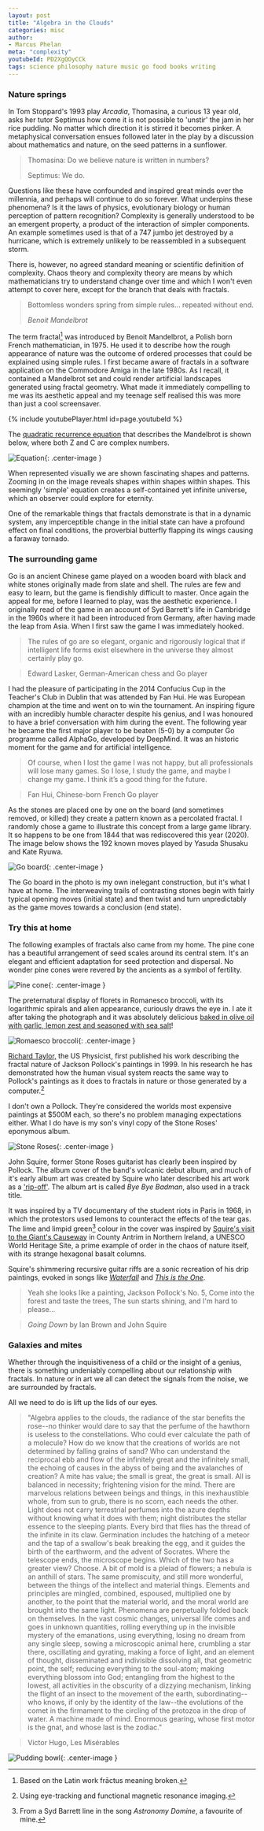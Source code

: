 ```yaml
---
layout: post
title: "Algebra in the Clouds"
categories: misc
author:
- Marcus Phelan
meta: "complexity"
youtubeId: PD2XgQOyCCk
tags: science philosophy nature music go food books writing
---
```


### Nature springs
In Tom Stoppard's 1993 play _Arcadia_, Thomasina, a curious 13 year old, asks her tutor Septimus how come it is not possible to 'unstir' the jam in her rice pudding. No matter which direction it is stirred it becomes pinker. A metaphysical conversation ensues followed later in the play by a discussion about mathematics and nature, on the seed patterns in a sunflower. 

> Thomasina: Do we believe nature is written in numbers? 
> 
> Septimus: We do. 

Questions like these have confounded and inspired great minds over the millennia, and perhaps will continue to do so forever. What underpins these phenomena? Is it the laws of physics, evolutionary biology or human perception of pattern recognition? Complexity is generally understood to be an emergent property, a product of the interaction of simpler components. An example sometimes used is that of a 747 jumbo jet destroyed by a hurricane, which is extremely unlikely to be reassembled in a subsequent storm. 

There is, however, no agreed standard meaning or scientific definition of complexity. Chaos theory and complexity theory are means by which mathematicians try to understand change over time and which I won't even attempt to cover here, except for the branch that deals with fractals.  

> Bottomless wonders spring from simple rules… repeated without end.
> 
> _Benoit Mandelbrot_

The term fractal[^1] was introduced by Benoit Mandelbrot, a Polish born French mathematician, in 1975.  He used it to describe how the rough appearance of nature was the outcome of ordered processes that could be explained using simple rules. I first became aware of fractals in a software application on the Commodore Amiga in the late 1980s. As I recall, it contained a Mandelbrot set and could render artificial landscapes generated using fractal geometry. What made it immediately compelling to me was its aesthetic appeal and my teenage self realised this was more than just a cool screensaver.

[^1]: Based on the Latin work frāctus meaning broken.

{% include youtubePlayer.html id=page.youtubeId %}


The [quadratic recurrence equation](https://mathworld.wolfram.com/MandelbrotSet.html) that describes the Mandelbrot is shown below, where both Z and C are complex numbers.

![Equation](/assets/images/eqn.gif){: .center-image }

When represented visually we are shown fascinating shapes and patterns. Zooming in on the image reveals shapes within shapes within shapes. This seemingly 'simple' equation creates a self-contained yet infinite universe, which an observer could explore for eternity. 

One of the remarkable things that fractals demonstrate is that in a dynamic system, any imperceptible change in the initial state can have a profound effect on final conditions, the proverbial butterfly flapping its wings causing a faraway tornado.


### The surrounding game 
Go is an ancient Chinese game played on a wooden board with black and white stones originally made from slate and shell. The rules are few and easy to learn, but the game is fiendishly difficult to master. Once again the appeal for me, before I learned to play, was the aesthetic experience. I originally read of the game in an account of Syd Barrett's life in Cambridge in the 1960s where it had been introduced from Germany, after having made the leap from Asia. When I first saw the game I was immediately hooked.

> The rules of go are so elegant, organic and rigorously logical that if intelligent life forms exist elsewhere in the universe they almost certainly play go.

>  Edward Lasker, German-American chess and Go player

I had the pleasure of participating in the 2014 Confucius Cup in the Teacher's Club in Dublin that was attended by Fan Hui. He was European champion at the time and went on to win the tournament. An inspiring figure with an incredibly humble character despite his genius, and I was honoured to have a brief conversation with him during the event. The following year he became the first major player to be beaten (5-0) by a computer Go programme called AlphaGo, developed by DeepMind. It was an historic moment for the game and for artificial intelligence.

> Of course, when I lost the game I was not happy, but all professionals will lose many games. So I lose, I study the game, and maybe I change my game. I think it’s a good thing for the future.

>  Fan Hui, Chinese-born French Go player 

As the stones are placed one by one on the board (and sometimes removed, or killed) they create a pattern known as a percolated fractal. I randomly chose a game to illustrate this concept from a large game library. It so happens to be one from 1844 that was rediscovered this year (2020). The image below shows the 192 known moves played by Yasuda Shusaku and Kate Ryuwa.

![Go board](/assets/images/goban.png){: .center-image }

The Go board in the photo is my own inelegant construction, but it's what I have at home. The interweaving trails of contrasting stones begin with fairly typical opening moves (initial state) and then twist and turn unpredictably as the game moves towards a conclusion (end state).


### Try this at home 
The following examples of fractals also came from my home. The pine cone has a beautiful arrangement of seed scales around its central stem. It's an elegant and efficient adaptation for seed protection and dispersal. No wonder pine cones were revered by the ancients as a symbol of fertility.

![Pine cone](/assets/images/cone.png){: .center-image }

The preternatural display of florets in Romanesco broccoli, with its logarithmic spirals and alien appearance, curiously draws the eye in. I ate it after taking the photograph and it was absolutely delicious [baked in olive oil with garlic, lemon zest and seasoned with sea salt](https://itsavegworldafterall.com/garlic-and-lemon-roasted-romanesco-cauliflower/)!

![Romaesco broccoli](/assets/images/romanesco.png){: .center-image }


[Richard Taylor,](https://blogs.uoregon.edu/richardtaylor/2016/02/08/fractal-analysis-of-jackson-pollocks-poured-paintings/) the US Physicist, first published his work describing the fractal nature of Jackson Pollock's paintings in 1999. In his research he has demonstrated how the human visual system reacts the same way to Pollock's paintings as it does to fractals in nature or those generated by a computer.[^2] 

I don't own a Pollock. They're considered the worlds most expensive paintings at $500M each, so there's no problem managing expectations either. What I do have is my son's vinyl copy of the Stone Roses' eponymous album. 

![Stone Roses](/assets/images/roses.png){: .center-image }


John Squire, former Stone Roses guitarist has clearly been inspired by Pollock. The album cover of the band's volcanic debut album, and much of it's early album art was created by Squire who later described his art work as a ['rip-off'](https://www.theguardian.com/music/2004/may/13/stone-roses-john-squire-art). The album art is called _Bye Bye Badman_, also used in a track title. 

It was inspired by a TV documentary of the student riots in Paris in 1968, in which the protestors used lemons to counteract the effects of the tear gas.  The lime and limpid green[^3] colour in the cover was inspired by [Squire's visit to the Giant's Causeway](https://www.radiox.co.uk/artists/stone-roses/secret-behind-the-stone-roses-debut-album-cover/) in County Antrim in Northern Ireland, a UNESCO World Heritage Site, a prime example of order in the chaos of nature itself, with its strange hexagonal basalt columns.

Squire's shimmering recursive guitar riffs are a sonic recreation of his drip paintings, evoked in songs like [_Waterfall_](https://open.spotify.com/track/4CWgqHRJjDLd2PCedMz8eY?si=L3S8Bzt1TwKvWDig6-Z-BQ) and [_This is the One_](https://open.spotify.com/track/433EQGQOsQjWvD5eImXkHf?si=w8Gd9o0aSqyh05c6UN2aJA). 	

> Yeah she looks like a painting,
> Jackson Pollock's No. 5,
> Come into the forest and taste the trees,
> The sun starts shining, and I'm hard to please...

> *Going Down* by Ian Brown and John Squire

[^2]: Using eye-tracking and functional magnetic resonance imaging.

[^3]: From a Syd Barrett line in the song _Astronomy Domine_, a favourite of mine.


### Galaxies and mites
Whether through the inquisitiveness of a child or the insight of a genius, there is something undeniably compelling about our relationship with fractals. In nature or in art we all can detect the signals from the noise, we are surrounded by fractals. 

All we need to do is lift up the lids of our eyes.

> "Algebra applies to the clouds, the radiance of the star benefits the rose--no thinker would dare to say that the perfume of the hawthorn is useless to the constellations. Who could ever calculate the path of a molecule? How do we know that the creations of worlds are not determined by falling grains of sand? Who can understand the reciprocal ebb and flow of the infinitely great and the infinitely small, the echoing of causes in the abyss of being and the avalanches of creation? A mite has value; the small is great, the great is small. All is balanced in necessity; frightening vision for the mind. There are marvelous relations between beings and things, in this inexhaustible whole, from sun to grub, there is no scorn, each needs the other. Light does not carry terrestrial perfumes into the azure depths without knowing what it does with them; night distributes the stellar essence to the sleeping plants. Every bird that flies has the thread of the infinite in its claw. Germination includes the hatching of a meteor and the tap of a swallow's beak breaking the egg, and it guides the birth of the earthworm, and the advent of Socrates. Where the telescope ends, the microscope begins. Which of the two has a greater view? Choose. A bit of mold is a pleiad of flowers; a nebula is an anthill of stars. The same promiscuity, and still more wonderful, between the things of the intellect and material things. Elements and principles are mingled, combined, espoused, multiplied one by another, to the point that the material world, and the moral world are brought into the same light. Phenomena are perpetually folded back on themselves. In the vast cosmic changes, universal life comes and goes in unknown quantities, rolling everything up in the invisible mystery of the emanations, using everything, losing no dream from any single sleep, sowing a microscopic animal here, crumbling a star there, oscillating and gyrating, making a force of light, and an element of thought, disseminated and indivisible dissolving all, that geometric point, the self; reducing everything to the soul-atom; making everything blossom into God; entangling from the highest to the lowest, all activities in the obscurity of a dizzying mechanism, linking the flight of an insect to the movement of the earth, subordinating--who knows, if only by the identity of the law--the evolutions of the comet in the firmament to the circling of the protozoa in the drop of water. A machine made of mind. Enormous gearing, whose first motor is the gnat, and whose last is the zodiac."

> Victor Hugo, Les Misérables

![Pudding bowl](/assets/images/bowl.png){: .center-image }
